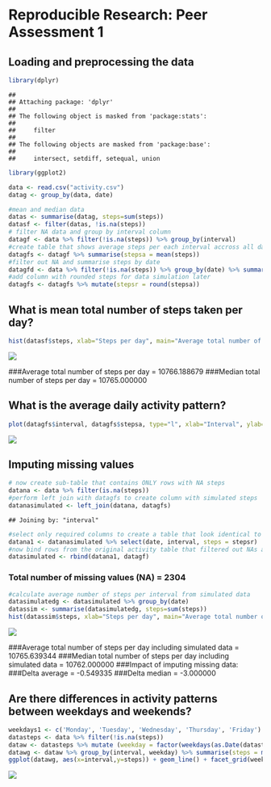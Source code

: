 # Reproducible Research: Peer Assessment 1
## Loading and preprocessing the data

```r
library(dplyr)
```

```
## 
## Attaching package: 'dplyr'
## 
## The following object is masked from 'package:stats':
## 
##     filter
## 
## The following objects are masked from 'package:base':
## 
##     intersect, setdiff, setequal, union
```

```r
library(ggplot2)

data <- read.csv("activity.csv")
datag <- group_by(data, date)

#mean and median data
datas <- summarise(datag, steps=sum(steps))
datasf <- filter(datas, !is.na(steps))
# filter NA data and group by interval column
datagf <- data %>% filter(!is.na(steps)) %>% group_by(interval)
#create table that shows average steps per each interval accross all days
datagfs <- datagf %>% summarise(stepsa = mean(steps))
#filter out NA and summarise steps by date
datagfd <- data %>% filter(!is.na(steps)) %>% group_by(date) %>% summarise(steps = sum(steps))
#add column with rounded steps for data simulation later
datagfs <- datagfs %>% mutate(stepsr = round(stepsa))
```
## What is mean total number of steps taken per day?

```r
hist(datasf$steps, xlab="Steps per day", main="Average total number of steps per day")
```

![](PA1_template_files/figure-html/unnamed-chunk-2-1.png) 

###Average total number of steps per day = 10766.188679
###Median total number of steps per day = 10765.000000

## What is the average daily activity pattern?

```r
plot(datagfs$interval, datagfs$stepsa, type="l", xlab="Interval", ylab="Steps", main="Average number of steps taken")
```

![](PA1_template_files/figure-html/unnamed-chunk-3-1.png) 

## Imputing missing values

```r
# now create sub-table that contains ONLY rows with NA steps
datana <- data %>% filter(is.na(steps))
#perform left join with datagfs to create column with simulated steps
datanasimulated <- left_join(datana, datagfs)
```

```
## Joining by: "interval"
```

```r
#select only required columns to create a table that look identical to the original one but NA is replaced with mean value
datana1 <- datanasimulated %>% select(date, interval, steps = stepsr)
#now bind rows from the original activity table that filtered out NAs and with a new table that replaced NA with simulated data
datasimulated <- rbind(datana1, datagf)
```

### Total number of missing values (NA) = 2304

```r
#calculate average number of steps per interval from simulated data
datasimulatedg <- datasimulated %>% group_by(date)
datassim <- summarise(datasimulatedg, steps=sum(steps))
hist(datassim$steps, xlab="Steps per day", main="Average total number of steps per day - including simulated data")
```

![](PA1_template_files/figure-html/unnamed-chunk-5-1.png) 

###Average total number of steps per day including simulated data = 10765.639344
###Median total number of steps per day including simulated data = 10762.000000
###Impact of imputing missing data:
###Delta average = -0.549335
###Delta median = -3.000000

## Are there differences in activity patterns between weekdays and weekends?

```r
weekdays1 <- c('Monday', 'Tuesday', 'Wednesday', 'Thursday', 'Friday')
datasteps <- data %>% filter(!is.na(steps))
dataw <- datasteps %>% mutate (weekday = factor(weekdays(as.Date(datasteps$date)) %in% weekdays1, levels=c(FALSE, TRUE), labels=c('weekend', 'weekday')))
datawg <- dataw %>% group_by(interval, weekday) %>% summarise(steps = mean(steps))
ggplot(datawg, aes(x=interval,y=steps)) + geom_line() + facet_grid(weekday ~ .)
```

![](PA1_template_files/figure-html/unnamed-chunk-6-1.png) 
